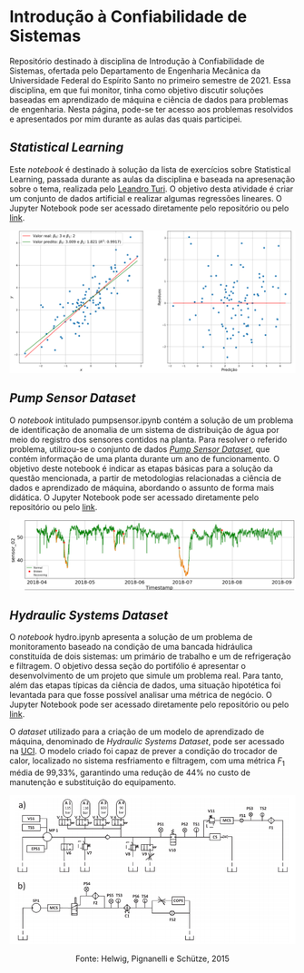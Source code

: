 # Introdução à Confiabilidade de Sistemas

Repositório destinado à disciplina de Introdução à Confiabilidade de Sistemas, ofertada pelo Departamento de Engenharia Mecânica da Universidade Federal do Espírito Santo no primeiro semestre de 2021. Essa disciplina, em que fui monitor, tinha como objetivo discutir soluções baseadas em aprendizado de máquina e ciência de dados para problemas de engenharia. Nesta página, pode-se ter acesso aos problemas resolvidos e apresentados por mim durante as aulas das quais participei.

## *Statistical Learning*
Este *notebook* é destinado à solução da lista de exercícios sobre Statistical Learning, passada durante as aulas da disciplina e baseada na apresenação sobre o tema, realizada pelo [Leandro Turi](https://github.com/leandrofturi). O objetivo desta atividade é criar um conjunto de dados artificial e realizar algumas regressões lineares. O Jupyter Notebook pode ser acessado diretamente pelo repositório ou pelo [link](https://williamlhomem.github.io/ConfSist/statslearning.html).

![statsLearning](./img/statsLearning.png)

## *Pump Sensor Dataset*
O *notebook* intitulado pumpsensor.ipynb contém a solução de um problema de identificação de anomalia de um sistema de distribuição de água por meio do registro dos sensores contidos na planta. Para resolver o referido problema, utilizou-se o conjunto de dados [*Pump Sensor Dataset*](https://www.kaggle.com/nphantawee/pump-sensor-data), que contém informação de uma planta durante um ano de funcionamento. O objetivo deste notebook é indicar as etapas básicas para a solução da questão mencionada, a partir de metodologias relacionadas a ciência de dados e aprendizado de máquina, abordando o assunto de forma mais didática. O Jupyter Notebook pode ser acessado diretamente pelo repositório ou pelo [link](https://williamlhomem.github.io/ConfSist/pumpsensor.html).

![sensor](./img/sensor.png)

## *Hydraulic Systems Dataset*
O *notebook* hydro.ipynb apresenta a solução de um problema de monitoramento baseado na condição de uma bancada hidráulica constituída de dois sistemas: um primário de trabalho e um de refrigeração e filtragem. O objetivo dessa seção do portifólio é apresentar o desenvolvimento de um projeto que simule um problema real. Para tanto, além das etapas típicas da ciência de dados, uma situação hipotética foi levantada para que fosse possível analisar uma métrica de negócio. O Jupyter Notebook pode ser acessado diretamente pelo repositório ou pelo [link](https://williamlhomem.github.io/ConfSist/hydro.html).

O *dataset* utilizado para a criação de um modelo de aprendizado de máquina, denominado de *Hydraulic Systems Dataset*, pode ser acessado na [UCI](https://archive.ics.uci.edu/ml/datasets/Condition+monitoring+of+hydraulic+systems). O modelo criado foi capaz de prever a condição do trocador de calor, localizado no sistema resfriamento e filtragem, com uma métrica $F_1$ média de 99,33\%, garantindo uma redução de 44% no custo de manutenção e substituição do equipamento.

![hydro](./img/hydroSystem.png)

<p align=center>Fonte: Helwig, Pignanelli e Schütze, 2015</p>
